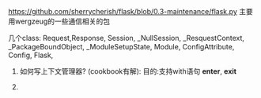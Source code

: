 https://github.com/sherrycherish/flask/blob/0.3-maintenance/flask.py
主要用wergzeug的一些通信相关的包


几个class: Request,Response, Session, _NullSession, _ResquestContext, _PackageBoundObject, _ModuleSetupState, Module, ConfigAttribute, Config, Flask,


1. 如何写上下文管理器? (cookbook有解):
   目的:支持with语句
   __enter__, __exit__


2. 
